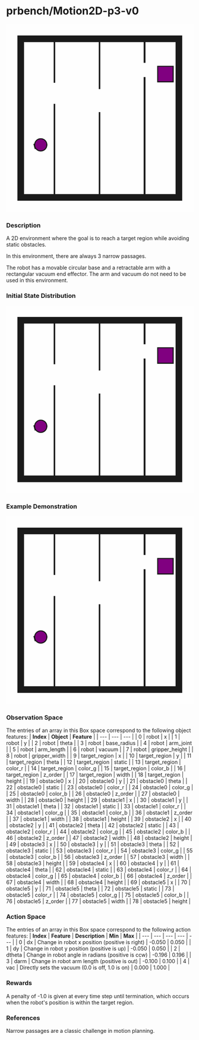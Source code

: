 # prbench/Motion2D-p3-v0
![random action GIF](assets/random_action_gifs/Motion2D-p3.gif)

### Description
A 2D environment where the goal is to reach a target region while avoiding static obstacles.

In this environment, there are always 3 narrow passages.

The robot has a movable circular base and a retractable arm with a rectangular vacuum end effector. The arm and vacuum do not need to be used in this environment.

### Initial State Distribution
![initial state GIF](assets/initial_state_gifs/Motion2D-p3.gif)

### Example Demonstration
![demo GIF](assets/demo_gifs/Motion2D-p3.gif)

### Observation Space
The entries of an array in this Box space correspond to the following object features:
| **Index** | **Object** | **Feature** |
| --- | --- | --- |
| 0 | robot | x |
| 1 | robot | y |
| 2 | robot | theta |
| 3 | robot | base_radius |
| 4 | robot | arm_joint |
| 5 | robot | arm_length |
| 6 | robot | vacuum |
| 7 | robot | gripper_height |
| 8 | robot | gripper_width |
| 9 | target_region | x |
| 10 | target_region | y |
| 11 | target_region | theta |
| 12 | target_region | static |
| 13 | target_region | color_r |
| 14 | target_region | color_g |
| 15 | target_region | color_b |
| 16 | target_region | z_order |
| 17 | target_region | width |
| 18 | target_region | height |
| 19 | obstacle0 | x |
| 20 | obstacle0 | y |
| 21 | obstacle0 | theta |
| 22 | obstacle0 | static |
| 23 | obstacle0 | color_r |
| 24 | obstacle0 | color_g |
| 25 | obstacle0 | color_b |
| 26 | obstacle0 | z_order |
| 27 | obstacle0 | width |
| 28 | obstacle0 | height |
| 29 | obstacle1 | x |
| 30 | obstacle1 | y |
| 31 | obstacle1 | theta |
| 32 | obstacle1 | static |
| 33 | obstacle1 | color_r |
| 34 | obstacle1 | color_g |
| 35 | obstacle1 | color_b |
| 36 | obstacle1 | z_order |
| 37 | obstacle1 | width |
| 38 | obstacle1 | height |
| 39 | obstacle2 | x |
| 40 | obstacle2 | y |
| 41 | obstacle2 | theta |
| 42 | obstacle2 | static |
| 43 | obstacle2 | color_r |
| 44 | obstacle2 | color_g |
| 45 | obstacle2 | color_b |
| 46 | obstacle2 | z_order |
| 47 | obstacle2 | width |
| 48 | obstacle2 | height |
| 49 | obstacle3 | x |
| 50 | obstacle3 | y |
| 51 | obstacle3 | theta |
| 52 | obstacle3 | static |
| 53 | obstacle3 | color_r |
| 54 | obstacle3 | color_g |
| 55 | obstacle3 | color_b |
| 56 | obstacle3 | z_order |
| 57 | obstacle3 | width |
| 58 | obstacle3 | height |
| 59 | obstacle4 | x |
| 60 | obstacle4 | y |
| 61 | obstacle4 | theta |
| 62 | obstacle4 | static |
| 63 | obstacle4 | color_r |
| 64 | obstacle4 | color_g |
| 65 | obstacle4 | color_b |
| 66 | obstacle4 | z_order |
| 67 | obstacle4 | width |
| 68 | obstacle4 | height |
| 69 | obstacle5 | x |
| 70 | obstacle5 | y |
| 71 | obstacle5 | theta |
| 72 | obstacle5 | static |
| 73 | obstacle5 | color_r |
| 74 | obstacle5 | color_g |
| 75 | obstacle5 | color_b |
| 76 | obstacle5 | z_order |
| 77 | obstacle5 | width |
| 78 | obstacle5 | height |


### Action Space
The entries of an array in this Box space correspond to the following action features:
| **Index** | **Feature** | **Description** | **Min** | **Max** |
| --- | --- | --- | --- | --- |
| 0 | dx | Change in robot x position (positive is right) | -0.050 | 0.050 |
| 1 | dy | Change in robot y position (positive is up) | -0.050 | 0.050 |
| 2 | dtheta | Change in robot angle in radians (positive is ccw) | -0.196 | 0.196 |
| 3 | darm | Change in robot arm length (positive is out) | -0.100 | 0.100 |
| 4 | vac | Directly sets the vacuum (0.0 is off, 1.0 is on) | 0.000 | 1.000 |


### Rewards
A penalty of -1.0 is given at every time step until termination, which occurs when the robot's position is within the target region.


### References
Narrow passages are a classic challenge in motion planning.
